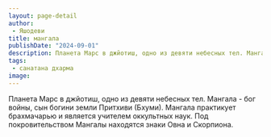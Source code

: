 ```yaml
---
layout: page-detail
author:
 - Яшодеви
title: мангала
publishDate: "2024-09-01"
description: Планета Марс в джйотиш, одно из девяти небесных тел. Мангала - бог войны, сын богини земли Притхиви (Бхуми). Мангала практикует брахмачарью и является учителем оккультных наук. Под покровительством Мангалы находятся знаки Овна и Скорпиона.
tags:
 - санатана дхарма
image: 
---
```


Планета Марс в джйотиш, одно из девяти небесных тел. Мангала - бог войны, сын богини земли Притхиви (Бхуми). Мангала практикует брахмачарью и является учителем оккультных наук. Под покровительством Мангалы находятся знаки Овна и Скорпиона.

